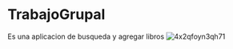 # TrabajoGrupal
Es una aplicacion de busqueda y agregar libros 
![4x2qfoyn3qh71](https://github.com/GiaSwett/TrabajoGrupal/assets/170266159/a028fc67-8647-4ca2-a749-dc499c106a49)
